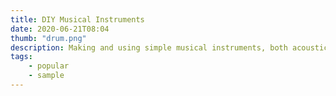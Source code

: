 ```yaml
---
title: DIY Musical Instruments
date: 2020-06-21T08:04
thumb: "drum.png"
description: Making and using simple musical instruments, both acoustic and electric. 
tags: 
    - popular
    - sample
---
```


